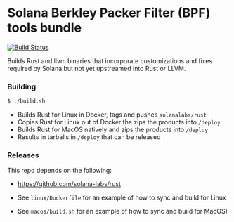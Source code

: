 # Solana  Berkley Packer Filter (BPF) tools bundle

[![Build Status](https://travis-ci.org/solana-labs/rust-bpf-builder.svg?branch=master)](https://travis-ci.org/solana-labs/bpf-tools)

Builds Rust and llvm binaries that incorporate customizations and fixes required
by Solana but not yet upstreamed into Rust or LLVM.

### Building

```bash
$ ./build.sh
```

* Builds Rust for Linux in Docker, tags and pushes `solanalabs/rust`
* Copies Rust for Linux out of Docker the zips the products into `/deploy`
* Builds Rust for MacOS natively and zips the products into `/deploy`
* Results in tarballs in `/deploy` that can be released

### Releases

This repo depends on the following:

* https://github.com/solana-labs/rust

* See `linux/Dockerfile` for an example of how to sync and build for Linux
* See `macos/build.sh` for an example of how to sync and build for MacOS)
